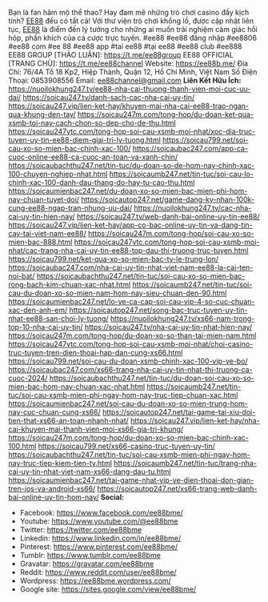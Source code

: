 Bạn là fan hâm mộ thể thao? Hay đam mê những trò chơi casino đầy kịch tính? <a href="https://ee88b.me/">EE88</a> đều có tất cả! Với thư viện trò chơi khổng lồ, được cập nhật liên tục, <a href="https://ee88b.me/">EE88</a> là điểm đến lý tưởng cho những ai muốn trải nghiệm cảm giác hồi hộp, phấn khích của cá cược trực tuyến.
#ee88 #ee88 đăng nhập #ee8806 #ee88 com #ee 88 #ee88 app #tai ee88 #tại ee88 #ee88 club #ee888
EE88 GROUP [THẢO LUẬN]: <a href="https://t.me/ee88group">https://t.me/ee88group</a>
EE88 OFFICIAL [TRANG CHỦ]: <a href="https://t.me/ee88channel">https://t.me/ee88channel</a>
Website: <a href="https://ee88b.me/">https://ee88b.me/</a>
Địa Chỉ: 76/4A Tổ 18 Kp2, Hiệp Thành, Quận 12, Hồ Chí Minh, Việt Nam
Số Điện Thoại: 0853908556
Email: ee88channel@gmail.com
<strong>Liên Kết Hữu Ích:</strong>
<a href="https://nuoilokhung247.tv/ee88-nha-cai-thuong-thanh-vien-moi-cuc-uu-dai/">https://nuoilokhung247.tv/ee88-nha-cai-thuong-thanh-vien-moi-cuc-uu-dai/</a>
<a href="https://soicau247.tv/danh-sach-cac-nha-cai-uy-tin/">https://soicau247.tv/danh-sach-cac-nha-cai-uy-tin/</a>
<a href="https://soicau247.vip/lien-ket-hay/khuyen-mai-nha-cai-ee88-trao-ngan-qua-khung-den-tay/">https://soicau247.vip/lien-ket-hay/khuyen-mai-nha-cai-ee88-trao-ngan-qua-khung-den-tay/</a>
<a href="https://soicau247m.com/tong-hop/du-doan-ket-qua-xsmb-toi-nay-cach-chon-so-dep-cho-de-thu.html">https://soicau247m.com/tong-hop/du-doan-ket-qua-xsmb-toi-nay-cach-chon-so-dep-cho-de-thu.html</a>
<a href="https://soicau247vtc.com/tong-hop-soi-cau-xsmb-moi-nhat/xoc-dia-truc-tuyen-uy-tin-ee88-diem-giai-tri-ly-tuong.html">https://soicau247vtc.com/tong-hop-soi-cau-xsmb-moi-nhat/xoc-dia-truc-tuyen-uy-tin-ee88-diem-giai-tri-ly-tuong.html</a>
<a href="https://soicau799.net/soi-cau-xo-so-mien-bac-chinh-xac-100/">https://soicau799.net/soi-cau-xo-so-mien-bac-chinh-xac-100/</a>
<a href="https://soicaubac247.com/app-ca-cuoc-online-ee88-ca-cuoc-an-toan-va-xanh-chin/">https://soicaubac247.com/app-ca-cuoc-online-ee88-ca-cuoc-an-toan-va-xanh-chin/</a>
<a href="https://soicaubachthu247.net/tin-tuc/du-doan-so-de-hom-nay-chinh-xac-100-chuyen-nghiep-nhat.html">https://soicaubachthu247.net/tin-tuc/du-doan-so-de-hom-nay-chinh-xac-100-chuyen-nghiep-nhat.html</a>
<a href="https://soicaumb247.net/tin-tuc/soi-cau-lo-chinh-xac-100-danh-dau-thang-do-hay-tu-cao-thu.html">https://soicaumb247.net/tin-tuc/soi-cau-lo-chinh-xac-100-danh-dau-thang-do-hay-tu-cao-thu.html</a>
<a href="https://soicaumienbac247.net/du-doan-xo-so-mien-bac-mien-phi-hom-nay-chuan-tuyet-doi/">https://soicaumienbac247.net/du-doan-xo-so-mien-bac-mien-phi-hom-nay-chuan-tuyet-doi/</a>
<a href="https://soicautop247.net/game-dang-ky-nhan-100k-cung-ee88-ngap-tran-nhung-uu-dai/">https://soicautop247.net/game-dang-ky-nhan-100k-cung-ee88-ngap-tran-nhung-uu-dai/</a>
<a href="https://nuoilokhung247.tv/cac-nha-cai-uy-tin-hien-nay/">https://nuoilokhung247.tv/cac-nha-cai-uy-tin-hien-nay/</a>
<a href="https://soicau247.tv/web-danh-bai-online-uy-tin-ee88/">https://soicau247.tv/web-danh-bai-online-uy-tin-ee88/</a>
<a href="https://soicau247.vip/lien-ket-hay/app-co-bac-online-uy-tin-va-dang-tin-cay-tai-viet-nam-ee88/">https://soicau247.vip/lien-ket-hay/app-co-bac-online-uy-tin-va-dang-tin-cay-tai-viet-nam-ee88/</a>
<a href="https://soicau247m.com/tong-hop/soi-cau-xo-so-mien-bac-888.html">https://soicau247m.com/tong-hop/soi-cau-xo-so-mien-bac-888.html</a>
<a href="https://soicau247vtc.com/tong-hop-soi-cau-xsmb-moi-nhat/cac-trang-nha-cai-uy-tin-ee88-top-dau-thi-truong-truc-tuyen.html">https://soicau247vtc.com/tong-hop-soi-cau-xsmb-moi-nhat/cac-trang-nha-cai-uy-tin-ee88-top-dau-thi-truong-truc-tuyen.html</a>
<a href="https://soicau799.net/ket-qua-xo-so-mien-bac-ty-le-trung-lon/">https://soicau799.net/ket-qua-xo-so-mien-bac-ty-le-trung-lon/</a>
<a href="https://soicaubac247.com/nha-cai-uy-tin-nhat-viet-nam-ee88-la-cai-ten-noi-bat/">https://soicaubac247.com/nha-cai-uy-tin-nhat-viet-nam-ee88-la-cai-ten-noi-bat/</a>
<a href="https://soicaubachthu247.net/tin-tuc/soi-cau-xo-so-mien-bac-rong-bach-kim-chuan-xac-nhat.html">https://soicaubachthu247.net/tin-tuc/soi-cau-xo-so-mien-bac-rong-bach-kim-chuan-xac-nhat.html</a>
<a href="https://soicaumb247.net/tin-tuc/soi-cau-du-doan-xo-so-mien-nam-hom-nay-sieu-chuan-den-90.html">https://soicaumb247.net/tin-tuc/soi-cau-du-doan-xo-so-mien-nam-hom-nay-sieu-chuan-den-90.html</a>
<a href="https://soicaumienbac247.net/lo-ve-ca-cap-soi-cau-vip-4-so-cuc-chuan-xac-den-anh-em/">https://soicaumienbac247.net/lo-ve-ca-cap-soi-cau-vip-4-so-cuc-chuan-xac-den-anh-em/</a>
<a href="https://soicautop247.net/song-bac-truc-tuyen-uy-tin-nhat-ee88-san-choi-ly-tuong/">https://soicautop247.net/song-bac-truc-tuyen-uy-tin-nhat-ee88-san-choi-ly-tuong/</a>
<a href="https://nuoilokhung247.tv/xs66-nam-trong-top-10-nha-cai-uy-tin/">https://nuoilokhung247.tv/xs66-nam-trong-top-10-nha-cai-uy-tin/</a>
<a href="https://soicau247.tv/nha-cai-uy-tin-nhat-hien-nay/">https://soicau247.tv/nha-cai-uy-tin-nhat-hien-nay/</a>
<a href="https://soicau247m.com/tong-hop/du-doan-xo-so-than-tai-mien-nam.html">https://soicau247m.com/tong-hop/du-doan-xo-so-than-tai-mien-nam.html</a>
<a href="https://soicau247vtc.com/tong-hop-soi-cau-xsmb-moi-nhat/choi-casino-truc-tuyen-tren-dien-thoai-hap-dan-cung-xs66.html">https://soicau247vtc.com/tong-hop-soi-cau-xsmb-moi-nhat/choi-casino-truc-tuyen-tren-dien-thoai-hap-dan-cung-xs66.html</a>
<a href="https://soicau799.net/soi-cau-du-doan-xsmb-chinh-xac-100-vip-ve-bo/">https://soicau799.net/soi-cau-du-doan-xsmb-chinh-xac-100-vip-ve-bo/</a>
<a href="https://soicaubac247.com/xs66-trang-nha-cai-uy-tin-nhat-thi-truong-ca-cuoc-2024/">https://soicaubac247.com/xs66-trang-nha-cai-uy-tin-nhat-thi-truong-ca-cuoc-2024/</a>
<a href="https://soicaubachthu247.net/tin-tuc/du-doan-soi-cau-xo-so-mien-bac-hom-nay-chuan-xac-nhat.html">https://soicaubachthu247.net/tin-tuc/du-doan-soi-cau-xo-so-mien-bac-hom-nay-chuan-xac-nhat.html</a>
<a href="https://soicaumb247.net/tin-tuc/soi-cau-xsmb-mien-phi-ngay-hom-nay-truc-tiep-chuan-xac.html">https://soicaumb247.net/tin-tuc/soi-cau-xsmb-mien-phi-ngay-hom-nay-truc-tiep-chuan-xac.html</a>
<a href="https://soicaumienbac247.net/soi-cau-du-doan-xo-so-mien-trung-hom-nay-cuc-chuan-cung-xs66/">https://soicaumienbac247.net/soi-cau-du-doan-xo-so-mien-trung-hom-nay-cuc-chuan-cung-xs66/</a>
<a href="https://soicautop247.net/tai-game-tai-xiu-doi-tien-that-xs66-an-toan-nhanh-nhat/">https://soicautop247.net/tai-game-tai-xiu-doi-tien-that-xs66-an-toan-nhanh-nhat/</a>
<a href="https://soicau247.vip/lien-ket-hay/nha-cai-khuyen-mai-thanh-vien-moi-xs66-gia-tri-khung/">https://soicau247.vip/lien-ket-hay/nha-cai-khuyen-mai-thanh-vien-moi-xs66-gia-tri-khung/</a>
<a href="https://soicau247m.com/tong-hop/du-doan-xo-so-mien-bac-chinh-xac-100.html">https://soicau247m.com/tong-hop/du-doan-xo-so-mien-bac-chinh-xac-100.html</a>
<a href="https://soicau799.net/xs66-casino-truc-tuyen-uy-tin/">https://soicau799.net/xs66-casino-truc-tuyen-uy-tin/</a>
<a href="https://soicaubachthu247.net/tin-tuc/soi-cau-xsmb-mien-phi-ngay-hom-nay-truc-tiep-kiem-tien-ty.html">https://soicaubachthu247.net/tin-tuc/soi-cau-xsmb-mien-phi-ngay-hom-nay-truc-tiep-kiem-tien-ty.html</a>
<a href="https://soicaumb247.net/tin-tuc/trang-nha-cai-uy-tin-nhat-viet-nam-xs66-dang-dau-tu.html">https://soicaumb247.net/tin-tuc/trang-nha-cai-uy-tin-nhat-viet-nam-xs66-dang-dau-tu.html</a>
<a href="https://soicaumienbac247.net/tai-game-nhat-vip-ve-dien-thoai-don-gian-tren-ios-va-android-xs66/">https://soicaumienbac247.net/tai-game-nhat-vip-ve-dien-thoai-don-gian-tren-ios-va-android-xs66/</a>
<a href="https://soicautop247.net/xs66-trang-web-danh-bai-online-uy-tin-hom-nay/">https://soicautop247.net/xs66-trang-web-danh-bai-online-uy-tin-hom-nay/</a>
<strong>Social:</strong>
- Facebook: <a href="https://www.facebook.com/ee88bme/">https://www.facebook.com/ee88bme/</a>
- Youtube: <a href="https://www.youtube.com/@ee88bme">https://www.youtube.com/@ee88bme</a>
- Twitter: <a href="https://twitter.com/ee88bme">https://twitter.com/ee88bme</a>
- Linkedin: <a href="https://www.linkedin.com/in/ee88bme/">https://www.linkedin.com/in/ee88bme/</a>
- Pinterest: <a href="https://www.pinterest.com/ee88bme/">https://www.pinterest.com/ee88bme/</a>
- Tumblr: <a href="https://www.tumblr.com/ee88bme">https://www.tumblr.com/ee88bme</a>
- Gravatar: <a href="https://gravatar.com/ee88bme">https://gravatar.com/ee88bme</a>
- Reddit: <a href="https://www.reddit.com/user/ee88bme/">https://www.reddit.com/user/ee88bme/</a>
- Wordpress: <a href="https://ee88bme.wordpress.com/">https://ee88bme.wordpress.com/</a>
- Google site: <a href="https://sites.google.com/view/ee88bme/">https://sites.google.com/view/ee88bme/</a>